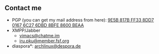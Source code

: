 ## Contact me

* PGP (you can get my mail address from here): [9E5B 817B FF33 8DD7 0167  6C27 6DBD 8BFE 8600 BEAA](https://pgp.mit.edu/pks/lookup?op=vindex&search=0x6DBD8BFE8600BEAA)
* XMPP/Jabber
  - vimacs@chatme.im
  - iru.pku@member.fsf.org
* diaspora*: archlinux@despora.de
